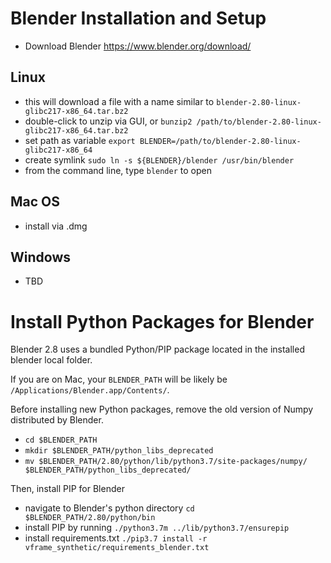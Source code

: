# Blender Installation and Setup

- Download Blender <https://www.blender.org/download/>

## Linux

- this will download a file with a name similar to `blender-2.80-linux-glibc217-x86_64.tar.bz2`
- double-click to unzip via GUI, or `bunzip2 /path/to/blender-2.80-linux-glibc217-x86_64.tar.bz2`
- set path as variable `export BLENDER=/path/to/blender-2.80-linux-glibc217-x86_64`
- create symlink `sudo ln -s ${BLENDER}/blender /usr/bin/blender`
- from the command line, type `blender` to open

## Mac OS

- install via .dmg

## Windows

- TBD


# Install Python Packages for Blender

Blender 2.8 uses a bundled Python/PIP package located in the installed blender local folder.

If you are on Mac, your `BLENDER_PATH` will be likely be `/Applications/Blender.app/Contents/`.

Before installing new Python packages, remove the old version of Numpy distributed by Blender.

- `cd $BLENDER_PATH`
- `mkdir $BLENDER_PATH/python_libs_deprecated`
- `mv $BLENDER_PATH/2.80/python/lib/python3.7/site-packages/numpy/ $BLENDER_PATH/python_libs_deprecated/`

Then, install PIP for Blender

- navigate to Blender's python directory `cd $BLENDER_PATH/2.80/python/bin`
- install PIP by running `./python3.7m ../lib/python3.7/ensurepip`
- install requirements.txt `./pip3.7 install -r vframe_synthetic/requirements_blender.txt`

